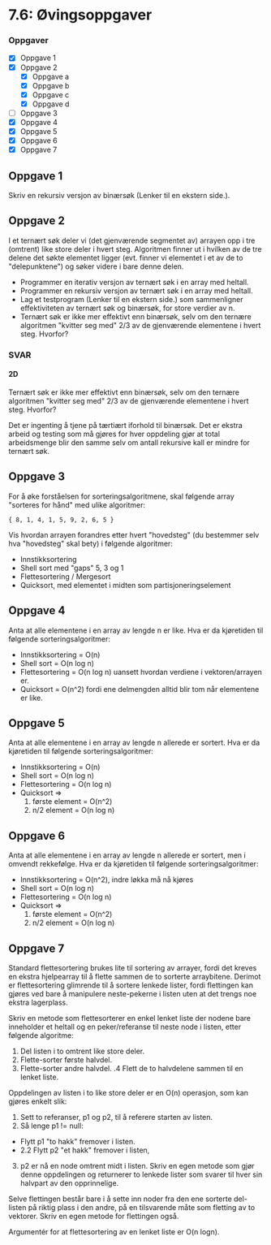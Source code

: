 # 7.6: Øvingsoppgaver

### Oppgaver
- [x] Oppgave 1
- [x] Oppgave 2
  - [x] Oppgave a
  - [x] Oppgave b
  - [x] Oppgave c
  - [x] Oppgave d
- [ ] Oppgave 3
- [x] Oppgave 4
- [x] Oppgave 5
- [x] Oppgave 6
- [x] Oppgave 7
## Oppgave 1
Skriv en rekursiv versjon av binærsøk (Lenker til en ekstern side.).

## Oppgave 2
I et ternært søk deler vi (det gjenværende segmentet av) arrayen opp i tre (omtrent) like store deler i hvert steg. Algoritmen finner ut i hvilken av de tre delene det søkte elementet ligger (evt. finner vi elementet i et av de to "delepunktene") og søker videre i bare denne delen.

- Programmer en iterativ versjon av ternært søk i en array med heltall.
- Programmer en rekursiv versjon av ternært søk i en array med heltall.
- Lag et testprogram (Lenker til en ekstern side.) som sammenligner effektiviteten av ternært søk og binærsøk, for store verdier av n.
- Ternært søk er ikke mer effektivt enn binærsøk, selv om den ternære algoritmen "kvitter seg med" 2/3 av de gjenværende elementene i hvert steg. Hvorfor?


### SVAR
#### 2D
Ternært søk er ikke mer effektivt enn binærsøk, selv om den ternære algoritmen "kvitter seg med" 2/3 av de gjenværende elementene i hvert steg. Hvorfor?

Det er ingenting å tjene på tærtiært iforhold til binærsøk.
Det er ekstra arbeid og testing som må gjøres for hver oppdeling gjør at total arbeidsmenge blir den samme
selv om antall rekursive kall er mindre for ternært søk.


## Oppgave 3
For å øke forståelsen for sorteringsalgoritmene, skal følgende array "sorteres for hånd" med ulike algoritmer:

    { 8, 1, 4, 1, 5, 9, 2, 6, 5 }

Vis hvordan arrayen forandres etter hvert "hovedsteg" (du bestemmer selv hva "hovedsteg" skal bety) i følgende algoritmer:

- Innstikksortering
- Shell sort med "gaps" 5, 3 og 1
- Flettesortering / Mergesort
- Quicksort, med elementet i midten som partisjoneringselement

## Oppgave 4
Anta at alle elementene i en array av lengde n er like. Hva er da kjøretiden til følgende sorteringsalgoritmer:

- Innstikksortering = O(n)
- Shell sort = O(n log n)
- Flettesortering = O(n log n) uansett hvordan verdiene i vektoren/arrayen er.
- Quicksort = O(n^2) fordi ene delmengden alltid blir tom når elementene er like.

## Oppgave 5
Anta at alle elementene i en array av lengde n allerede er sortert. Hva er da kjøretiden til følgende sorteringsalgoritmer:

- Innstikksortering = O(n)
- Shell sort = O(n log n)
- Flettesortering = O(n log n)
- Quicksort =>
  1. første element = O(n^2)
  2. n/2 element = O(n log n)

## Oppgave 6
Anta at alle elementene i en array av lengde n allerede er sortert, men i omvendt rekkefølge. Hva er da kjøretiden til følgende sorteringsalgoritmer:

- Innstikksortering = O(n^2), indre løkka må nå kjøres
- Shell sort = O(n log n)
- Flettesortering = O(n log n)
- Quicksort => 
  1. første element = O(n^2)
  2. n/2 element = O(n log n)

## Oppgave 7
Standard flettesortering brukes lite til sortering av arrayer, fordi det kreves en ekstra hjelpearray til å flette sammen de to sorterte arraybitene. Derimot er flettesortering glimrende til å sortere lenkede lister, fordi flettingen kan gjøres ved bare å manipulere neste-pekerne i listen uten at det trengs noe ekstra lagerplass.

Skriv en metode som flettesorterer en enkel lenket liste der nodene bare inneholder et heltall og en peker/referanse til neste node i listen, etter følgende algoritme:

1. Del listen i to omtrent like store deler.
2. Flette-sorter første halvdel.
3. Flette-sorter andre halvdel.
.4 Flett de to halvdelene sammen til en lenket liste.

Oppdelingen av listen i to like store deler er en O(n) operasjon, som kan gjøres enkelt slik:

1. Sett to referanser, p1 og p2, til å referere starten av listen.
2. Så lenge p1 != null:
- Flytt p1 "to hakk" fremover i listen.
- 2.2 Flytt p2 "et hakk" fremover i listen,
3. p2 er nå en node omtrent midt i listen.
   Skriv en egen metode som gjør denne oppdelingen og returnerer to lenkede lister som svarer til hver sin halvpart av den opprinnelige.

Selve flettingen består bare i å sette inn noder fra den ene sorterte del-listen på riktig plass i den andre, på en tilsvarende måte som fletting av to vektorer. Skriv en egen metode for flettingen også.

Argumentér for at flettesortering av en lenket liste er O(n logn).